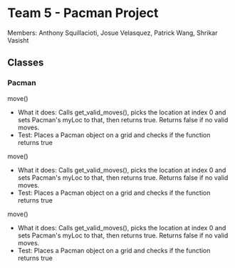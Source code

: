 # Team 5 - Pacman Project
Members: Anthony Squillacioti, Josue Velasquez, Patrick Wang, Shrikar Vasisht

## Classes
### Pacman
move()
<ul>
  <li>What it does: Calls get_valid_moves(), picks the location at index 0 and sets Pacman's myLoc to that, then returns true. Returns false if no valid moves.</li>
  <li>Test: Places a Pacman object on a grid and checks if the function returns true</li>
</ul>
move()
<ul>
  <li>What it does: Calls get_valid_moves(), picks the location at index 0 and sets Pacman's myLoc to that, then returns true. Returns false if no valid moves.</li>
  <li>Test: Places a Pacman object on a grid and checks if the function returns true</li>
</ul>
move()
<ul>
  <li>What it does: Calls get_valid_moves(), picks the location at index 0 and sets Pacman's myLoc to that, then returns true. Returns false if no valid moves.</li>
  <li>Test: Places a Pacman object on a grid and checks if the function returns true</li>
</ul>
